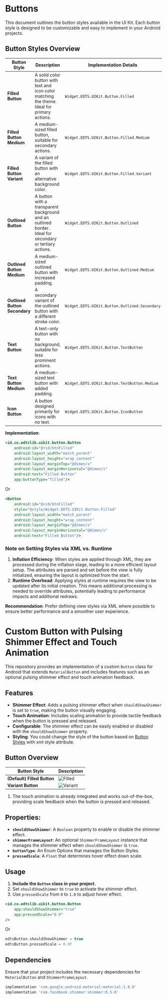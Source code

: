 # Buttons

This document outlines the button styles available in the UI Kit. Each button style is designed to be customizable and easy to implement in your Android projects.

## Button Styles Overview

| Button Style                  | Description                                                                                             | Implementation Details                        | Preview                                                           | Disabled Preview                                                   |
|-------------------------------|---------------------------------------------------------------------------------------------------------|-----------------------------------------------|-------------------------------------------------------------------|--------------------------------------------------------------------|
| **Filled Button**             | A solid color button with text and icon color matching the theme. Ideal for primary actions.            | `Widget.EDTS.UIKit.Button.Filled`             | ![Filled Button](assets/Button/filled.jpeg)                       | ![Filled Button Disabled](assets/Button/disabled.jpeg)             |
| **Filled Button Medium**      | A medium-sized filled button, suitable for secondary actions.                                           | `Widget.EDTS.UIKit.Button.Filled.Medium`      | ![Filled Button Medium](assets/Button/filled_medium.jpeg)         | ![Filled Button Medium Disabled](assets/Button/disabled.jpeg)      |
| **Filled Button Variant**     | A variant of the filled button with an alternative background color.                                    | `Widget.EDTS.UIKit.Button.Filled.Variant`     | ![Filled Button Variant](assets/Button/variant.jpeg)              | ![Filled Button Variant Disabled](assets/Button/disabled.jpeg)     |
| **Outlined Button**           | A button with a transparent background and an outlined border. Ideal for secondary or tertiary actions. | `Widget.EDTS.UIKit.Button.Outlined`           | ![Outlined Button](assets/Button/outline_secondary.jpg)           | ![Outlined Button Disabled](assets/Button/disabled.jpeg)           |
| **Outlined Button Medium**    | A medium-sized outlined button with increased padding.                                                  | `Widget.EDTS.UIKit.Button.Outlined.Medium`    | ![Outlined Button Medium](assets/Button/secondary_medium.jpeg)    | ![Outlined Button Medium Disabled](assets/Button/disabled.jpeg)    |
| **Outlined Button Secondary** | A secondary variant of the outlined button with a different stroke color.                               | `Widget.EDTS.UIKit.Button.Outlined.Secondary` | ![Outlined Button Secondary](assets/Button/secondary_medium.jpeg) | ![Outlined Button Secondary Disabled](assets/Button/disabled.jpeg) |
| **Text Button**               | A text-only button with no background, suitable for less prominent actions.                             | `Widget.EDTS.UIKit.Button.TextButton`         | ![Text Button](assets/Button/text_button.jpg)                     | ![Text Button Disabled](assets/Button/disabled.jpeg)               |
| **Text Button Medium**        | A medium-sized text button with added padding.                                                          | `Widget.EDTS.UIKit.Button.TextButton.Medium`  | ![Medium Text Button](assets/Button/medium_text_button.jpg)       | ![Text Button Medium Disabled](assets/Button/disabled.jpeg)        |
| **Icon Button**               | A button designed primarily for icons with no text.                                                     | `Widget.EDTS.UIKit.Button.IconButton`         | ![Icon Button](assets/Button/icon_button.jpg)                     | ![Icon Button Disabled](assets/Button/disabled.jpeg)               |

**Implementation**:
```xml
<id.co.edtslib.uikit.button.Button
    android:id="@+id/btnFilled"
    android:layout_width="match_parent"
    android:layout_height="wrap_content"
    android:layout_marginTop="@dimen/s"
    android:layout_marginHorizontal="@dimen/s"
    android:text="Filled Button"
    app:buttonType="filled"/>
```
Or
```xml
<Button
    android:id="@+id/btnFilled"
    style="@style/Widget.EDTS.UIKit.Button.Filled"
    android:layout_width="match_parent"
    android:layout_height="wrap_content"
    android:layout_marginTop="@dimen/s"
    android:layout_marginHorizontal="@dimen/s"
    android:text="Filled Button"/>
```

### Note on Setting Styles via XML vs. Runtime

1. **Inflation Efficiency**: When styles are applied through XML, they are processed during the inflation stage, leading to a more efficient layout setup. The attributes are parsed and set before the view is fully initialized, ensuring the layout is optimized from the start.
2. **Runtime Overhead**: Applying styles at runtime requires the view to be updated after its initial creation. This means additional processing is needed to override attributes, potentially leading to performance impacts and additional redraws.

**Recommendation**: Prefer defining view styles via XML where possible to ensure better performance and a smoother user experience.

# Custom Button with Pulsing Shimmer Effect and Touch Animation

This repository provides an implementation of a custom `Button` class for Android that extends `MaterialButton` and includes features such as an optional pulsing shimmer effect and touch animation feedback.

## Features

-   **Shimmer Effect**: Adds a pulsing shimmer effect when `shouldShowShimmer` is set to `true`, making the button visually engaging.
-   **Touch Animation**: Includes scaling animation to provide tactile feedback when the button is pressed and released.
-   **Configurable**: The shimmer effect can be easily enabled or disabled with the `shouldShowShimmer` property.
-   **Styling**: You could change the style of the button based on [Button Styles](#button-styles-overview) with xml style attribute.

## Button Overview

| Button Style                | Description                                                                                               |
|-----------------------------|-----------------------------------------------------------------------------------------------------------|
| **(Default) Filled Button** | ![Filled](https://res.cloudinary.com/dmduc9apd/image/upload/v1730965402/Button/ydpmcew44h7dwwyp9cws.gif)  |
| **Variant Button**          | ![Variant](https://res.cloudinary.com/dmduc9apd/image/upload/v1730965401/Button/xrh1wemdtzzc9dcusn6g.gif) |

1.  The touch animation is already integrated and works out-of-the-box, providing scale feedback when the button is pressed and released.

## Properties:

-   **`shouldShowShimmer`**: A `Boolean` property to enable or disable the shimmer effect.
-   **`shimmerFrameLayout`**: An optional `ShimmerFrameLayout` instance that manages the shimmer effect when `shouldShowShimmer` is `true`.
-   **`buttonType`**: An Enum Options that manages the Button Styles.
-   **`pressedScale`**: A `Float` that determines hover effect down scale.

## Usage
1.  **Include the `Button` class in your project.**
2.  Set `shouldShowShimmer` to `true` to activate the shimmer effect.
3. Use `pressedScale` from `0` to `1.0` to adjust hover effect.

```xml
<id.co.edtslib.uikit.button.Button
    app:shouldShowShimmer="true"
    app:pressedScale="0.9"
/>
```
Or
```kotlin
edtsButton.shouldShowShimmer = true
edtsButton.pressedScale = 0.9f
```

## Dependencies

Ensure that your project includes the necessary dependencies for `MaterialButton` and `ShimmerFrameLayout`.

```gradle
implementation 'com.google.android.material:material:1.8.0'
implementation 'com.facebook.shimmer:shimmer:0.5.0'
```
